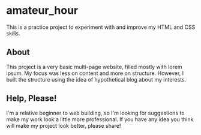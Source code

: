 # amateur_hour

This is a practice project to experiment with and improve my HTML and CSS skills.

## About 

This project is a very basic multi-page website, filled mostly with lorem ipsum. My focus was less on content and more on structure. However, I built the structure using the idea of hypothetical blog about my interests. 

## Help, Please!

I'm a relative beginner to web building, so I'm looking for suggestions to make my work look a little more professional. If you have any idea you think will make my project look better, please share!


